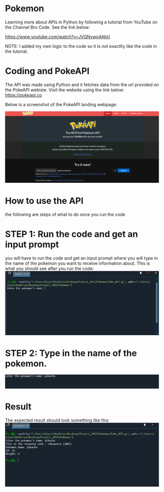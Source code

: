 # Pokemon
 Learning more about APIs in Python by following a tutorial from YouTube on the Channel Bro Code. 
 See the link below:

 https://www.youtube.com/watch?v=JVQNywo4AbU

 NOTE: I added my own logic to the code so it is not exactlty like the code in the tutorial.

# Coding and PokeAPI
The API was made using Python and it fetches data from the url provided on the PokeAPI webiste. Visit the website using the link below:
https://pokeapi.co

Below is a screenshot of the PokeAPI landing webpage:

![screenshot1](screenshots/pokeAPI.png)

# How to use the API
the following are steps of what to do once you run the code

# STEP 1: Run the code and get an input prompt
you will have to run the code and get an input prompt where you will type in the name of the pokemon you want to receive information about.
This is what you should see after you run the code:
![screenshot2](screenshots/run.png)

# STEP 2: Type in the name of the pokemon.
![screenshot3](screenshots/enterPokemon.png)

# Result
The expected result should look something like this
![screenshot4](screenshots/result.png)




